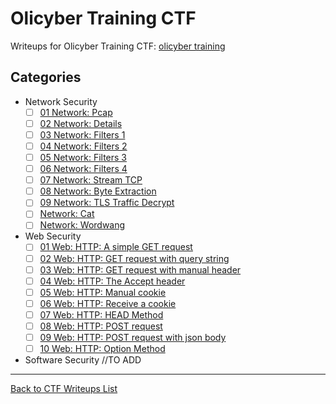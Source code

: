 # Olicyber Training CTF

Writeups for Olicyber Training CTF: [olicyber training](<https://training.olicyber.it/>)

## Categories


- Network Security
   - [ ] [01 Network: Pcap](</olicyber-training/network/01-Pcap/01.md>)
   - [ ] [02 Network: Details](</olicyber-training/network/02-Details/02.md>)
   - [ ] [03 Network: Filters 1](</olicyber-training/network/03-Filters-1/challenge.md>)
   - [ ] [04 Network: Filters 2](/olicyber-training/network/04-Filters-2/challenge.md)
   - [ ] [05 Network: Filters 3](/olicyber-training/network/05-Filters-3/challenge.md)
   - [ ] [06 Network: Filters 4](/olicyber-training/network/06-Filters-4/challenge.md)
   - [ ] [07 Network: Stream TCP](/olicyber-training/network/07-StreamTCP/challenge.md)
   - [ ] [08 Network: Byte Extraction](/olicyber-training/network/08-ByteExtraction/challenge.md)
   - [ ] [09 Network: TLS Traffic Decrypt](/olicyber-training/network/09-TLSTrafficDecrypt/challenge.md)
   - [ ] [Network: Cat](/olicyber-training/network/Cat/challenge.md)
   - [ ] [Network: Wordwang](/olicyber-training/network/Wordwang/challenge.md)
- Web Security
   - [ ] [01 Web: HTTP: A simple GET request](/olicyber-training/web/01-Get/challenge.md)
   - [ ] [02 Web: HTTP: GET request with query string](/olicyber-training/web/02-Get-query/challenge.md)
   - [ ] [03 Web: HTTP: GET request with manual header](/olicyber-training/web/03-Get-header/challenge.md)
   - [ ] [04 Web: HTTP: The Accept header](/olicyber-training/web/04-Get-accept/challenge.md)
   - [ ] [05 Web: HTTP: Manual cookie](/olicyber-training/web/05-cookie/challenge.md)
   - [ ] [06 Web: HTTP: Receive a cookie](/olicyber-training/web/06-recive-cookie/challenge.md)
   - [ ] [07 Web: HTTP: HEAD Method](/olicyber-training/web/07-head-method/challenge.md)
   - [ ] [08 Web: HTTP: POST request](/olicyber-training/web/08-Post/challenge.md)
   - [ ] [09 Web: HTTP: POST request with json body](/olicyber-training/web/09-Post-json/challenge.md)
   - [ ] [10 Web: HTTP: Option Method](/olicyber-training/web/10-Option/challenge.md)
- Software Security
   //TO ADD
 

---
<a href="/README.md" class="btn">Back to CTF Writeups List</a>
